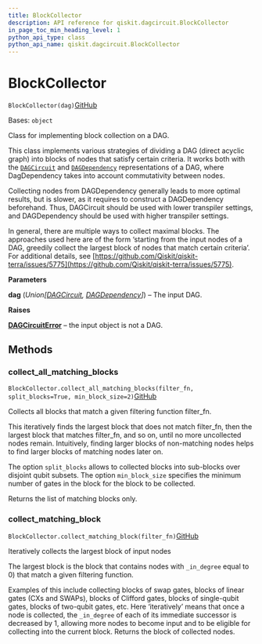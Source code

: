 ```yaml
---
title: BlockCollector
description: API reference for qiskit.dagcircuit.BlockCollector
in_page_toc_min_heading_level: 1
python_api_type: class
python_api_name: qiskit.dagcircuit.BlockCollector
---
```


# BlockCollector

<span id="qiskit.dagcircuit.BlockCollector" />

`BlockCollector(dag)`[GitHub](https://github.com/qiskit/qiskit/tree/stable/0.23/qiskit/dagcircuit/collect_blocks.py "view source code")

Bases: `object`

Class for implementing block collection on a DAG.

This class implements various strategies of dividing a DAG (direct acyclic graph) into blocks of nodes that satisfy certain criteria. It works both with the [`DAGCircuit`](qiskit.dagcircuit.DAGCircuit "qiskit.dagcircuit.DAGCircuit") and [`DAGDependency`](qiskit.dagcircuit.DAGDependency "qiskit.dagcircuit.DAGDependency") representations of a DAG, where DagDependency takes into account commutativity between nodes.

Collecting nodes from DAGDependency generally leads to more optimal results, but is slower, as it requires to construct a DAGDependency beforehand. Thus, DAGCircuit should be used with lower transpiler settings, and DAGDependency should be used with higher transpiler settings.

In general, there are multiple ways to collect maximal blocks. The approaches used here are of the form ‘starting from the input nodes of a DAG, greedily collect the largest block of nodes that match certain criteria’. For additional details, see [https://github.com/Qiskit/qiskit-terra/issues/5775](https://github.com/Qiskit/qiskit-terra/issues/5775).

**Parameters**

**dag** (*Union\[*[*DAGCircuit*](qiskit.dagcircuit.DAGCircuit "qiskit.dagcircuit.DAGCircuit")*,* [*DAGDependency*](qiskit.dagcircuit.DAGDependency "qiskit.dagcircuit.DAGDependency")*]*) – The input DAG.

**Raises**

[**DAGCircuitError**](qiskit.dagcircuit.DAGCircuitError "qiskit.dagcircuit.DAGCircuitError") – the input object is not a DAG.

## Methods

### collect\_all\_matching\_blocks

<span id="qiskit.dagcircuit.BlockCollector.collect_all_matching_blocks" />

`BlockCollector.collect_all_matching_blocks(filter_fn, split_blocks=True, min_block_size=2)`[GitHub](https://github.com/qiskit/qiskit/tree/stable/0.23/qiskit/dagcircuit/collect_blocks.py "view source code")

Collects all blocks that match a given filtering function filter\_fn.

This iteratively finds the largest block that does not match filter\_fn, then the largest block that matches filter\_fn, and so on, until no more uncollected nodes remain. Intuitively, finding larger blocks of non-matching nodes helps to find larger blocks of matching nodes later on.

The option `split_blocks` allows to collected blocks into sub-blocks over disjoint qubit subsets. The option `min_block_size` specifies the minimum number of gates in the block for the block to be collected.

Returns the list of matching blocks only.

### collect\_matching\_block

<span id="qiskit.dagcircuit.BlockCollector.collect_matching_block" />

`BlockCollector.collect_matching_block(filter_fn)`[GitHub](https://github.com/qiskit/qiskit/tree/stable/0.23/qiskit/dagcircuit/collect_blocks.py "view source code")

Iteratively collects the largest block of input nodes

The largest block is the block that contains nodes with `_in_degree` equal to 0) that match a given filtering function.

Examples of this include collecting blocks of swap gates, blocks of linear gates (CXs and SWAPs), blocks of Clifford gates, blocks of single-qubit gates, blocks of two-qubit gates, etc. Here ‘iteratively’ means that once a node is collected, the `_in_degree` of each of its immediate successor is decreased by 1, allowing more nodes to become input and to be eligible for collecting into the current block. Returns the block of collected nodes.

